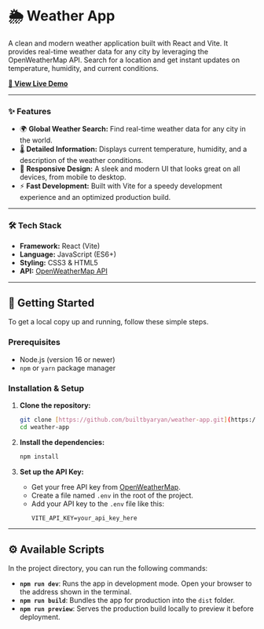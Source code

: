 # 🌦️ Weather App

A clean and modern weather application built with React and Vite. It provides real-time weather data for any city by leveraging the OpenWeatherMap API. Search for a location and get instant updates on temperature, humidity, and current conditions.

**[🚀 View Live Demo](https://builtbyaryan.github.io/weather-app/)**

---

### ✨ Features

-   🌍 **Global Weather Search:** Find real-time weather data for any city in the world.
-   🌡️ **Detailed Information:** Displays current temperature, humidity, and a description of the weather conditions.
-   📱 **Responsive Design:** A sleek and modern UI that looks great on all devices, from mobile to desktop.
-   ⚡ **Fast Development:** Built with Vite for a speedy development experience and an optimized production build.

---

### 🛠️ Tech Stack

-   **Framework:** React (Vite)
-   **Language:** JavaScript (ES6+)
-   **Styling:** CSS3 & HTML5
-   **API:** [OpenWeatherMap API](https://openweathermap.org/api)

---

## 🚀 Getting Started

To get a local copy up and running, follow these simple steps.

### Prerequisites

-   Node.js (version 16 or newer)
-   `npm` or `yarn` package manager

### Installation & Setup

1.  **Clone the repository:**
    ```bash
    git clone [https://github.com/builtbyaryan/weather-app.git](https://github.com/builtbyaryan/weather-app.git)
    cd weather-app
    ```

2.  **Install the dependencies:**
    ```bash
    npm install
    ```

3.  **Set up the API Key:**
    -   Get your free API key from [OpenWeatherMap](https://openweathermap.org/api).
    -   Create a file named `.env` in the root of the project.
    -   Add your API key to the `.env` file like this:
        ```env
        VITE_API_KEY=your_api_key_here
        ```

---

## ⚙️ Available Scripts

In the project directory, you can run the following commands:

-   **`npm run dev`**: Runs the app in development mode. Open your browser to the address shown in the terminal.
-   **`npm run build`**: Bundles the app for production into the `dist` folder.
-   **`npm run preview`**: Serves the production build locally to preview it before deployment.
